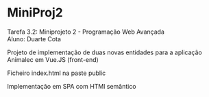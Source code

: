 # MiniProj2

Tarefa 3.2: Miniprojeto 2 - Programação Web Avançada  
Aluno: Duarte Cota

Projeto de implementação de duas novas entidades para a aplicação Animalec em Vue.JS (front-end)

Ficheiro index.html na paste public

Implementação em SPA com HTMl semântico



